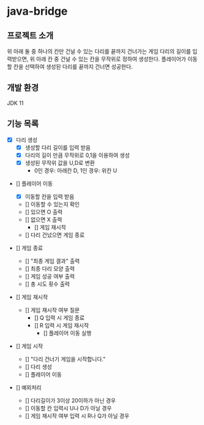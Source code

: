 # java-bridge

## 프로젝트 소개
위 아래 둘 중 하나의 칸만 건널 수 있는 다리를 끝까지 건너가는 게임
다리의 길이를 입력받으면, 위 아래 칸 중 건널 수 있는 칸을 무작위로 정하여 생성한다.
플레이어가 이동할 칸을 선택하여 생성된 다리를 끝까지 건너면 성공한다.

## 개발 환경
JDK 11

## 기능 목록
- [x] 다리 생성
  - [x] 생성할 다리 길이를 입력 받음
  - [x] 다리의 길이 만큼 무작위로 0,1을 이용하여 생성
  - [x] 생성된 무작위 값을 U,D로 변환
    - 0인 경우: 아래칸 D, 1인 경우: 위칸 U

- [] 플레이어 이동
  - [x] 이동할 칸을 입력 받음
  - [] 이동할 수 있는지 확인
  - [] 있으면 O 출력
  - [] 없으면 X 출력
    - [] 게임 재시작
  - [] 다리 건넜으면 게임 종료

- [] 게임 종료
  - [] "최종 게임 결과" 출력
  - [] 최종 다리 모양 출력
  - [] 게임 성공 여부 출력
  - [] 총 시도 횟수 출력

- [] 게임 재시작
  - [] 게임 재시작 여부 질문
      - [] Q 입력 시 게임 종료
      - [] R 입력 시 게임 재시작
        - [] 플레이어 이동 실행

- [] 게임 시작
  - [] "다리 건너기 게임을 시작합니다."
  - [] 다리 생성
  - [] 플레이어 이동

- [] 예외처리
  - [] 다리길이가 3이상 20이하가 아닌 경우
  - [] 이동할 칸 입력시 U나 D가 아닐 경우
  - [] 게임 재시작 여부 입력 시 R나 Q가 아닐 경우
